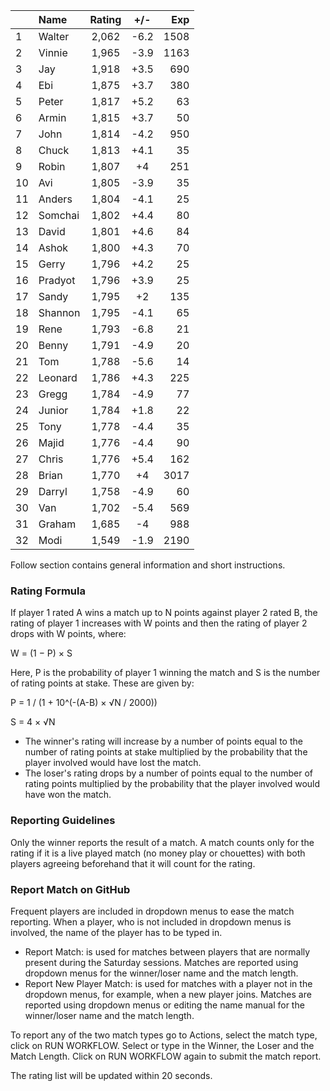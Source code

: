 | |Name|Rating|+/-|Exp|
|-|:---|:----:|:-:|--:|
|1|Walter|2,062|-6.2|1508|
|2|Vinnie|1,965|-3.9|1163|
|3|Jay|1,918|+3.5|690|
|4|Ebi|1,875|+3.7|380|
|5|Peter|1,817|+5.2|63|
|6|Armin|1,815|+3.7|50|
|7|John|1,814|-4.2|950|
|8|Chuck|1,813|+4.1|35|
|9|Robin|1,807|+4|251|
|10|Avi|1,805|-3.9|35|
|11|Anders|1,804|-4.1|25|
|12|Somchai|1,802|+4.4|80|
|13|David|1,801|+4.6|84|
|14|Ashok|1,800|+4.3|70|
|15|Gerry|1,796|+4.2|25|
|16|Pradyot|1,796|+3.9|25|
|17|Sandy|1,795|+2|135|
|18|Shannon|1,795|-4.1|65|
|19|Rene|1,793|-6.8|21|
|20|Benny|1,791|-4.9|20|
|21|Tom|1,788|-5.6|14|
|22|Leonard|1,786|+4.3|225|
|23|Gregg|1,784|-4.9|77|
|24|Junior|1,784|+1.8|22|
|25|Tony|1,778|-4.4|35|
|26|Majid|1,776|-4.4|90|
|27|Chris|1,776|+5.4|162|
|28|Brian|1,770|+4|3017|
|29|Darryl|1,758|-4.9|60|
|30|Van|1,702|-5.4|569|
|31|Graham|1,685|-4|988|
|32|Modi|1,549|-1.9|2190|


Follow section contains general information and short instructions.

### Rating Formula

If player 1 rated A wins a match up to N points against player 2 rated B, the rating of player 1 increases with W points and then the rating of player 2 drops with W points, where:

W = (1 − P) × S

Here, P is the probability of player 1 winning the match and S is the number of rating points at stake. These are given by:

P = 1 / (1 + 10^(-(A-B) × √N / 2000))

S = 4 × √N

- The winner's rating will increase by a number of points equal to the number of rating points at stake multiplied by the probability that the player involved would have lost the match.
- The loser's rating drops by a number of points equal to the number of rating points multiplied by the probability that the player involved would have won the match.

### Reporting Guidelines

Only the winner reports the result of a match.
A match counts only for the rating if it is a live played match (no money play or chouettes)
with both players agreeing beforehand that it will count for the rating.


### Report Match on GitHub

Frequent players are included in dropdown menus to ease the match reporting.
When a player, who is not included in dropdown menus is involved, the name of the player has to be typed in.

- Report Match:  is used for matches between players that are normally present during the Saturday sessions.
  Matches are reported using dropdown menus for the winner/loser name and the match length.
- Report New Player Match:  is used for matches with a player not in the dropdown menus, for example, when a new player joins.
  Matches are reported using dropdown menus or editing the name manual for the winner/loser name and the match length.

To report any of the two match types go to Actions, select the match type, click on RUN WORKFLOW.
Select or type in the Winner, the Loser and the Match Length.
Click on RUN WORKFLOW again to submit the match report.

The rating list will be updated within 20 seconds.
